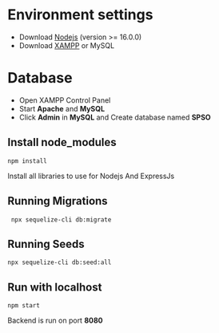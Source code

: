 # Environment settings

- Download [Nodejs](https://nodejs.org/en/blog/release/v16.16.0) (version >= 16.0.0)
- Download [XAMPP](https://www.apachefriends.org/download.html) or MySQL

# Database

- Open XAMPP Control Panel
- Start **Apache** and **MySQL**
- Click **Admin** in **MySQL** and Create database named **SPSO**

## Install node_modules

    npm install

Install all libraries to use for Nodejs And ExpressJs

## Running Migrations

     npx sequelize-cli db:migrate

## Running Seeds

    npx sequelize-cli db:seed:all

## Run with localhost

    npm start

Backend is run on port **8080**
